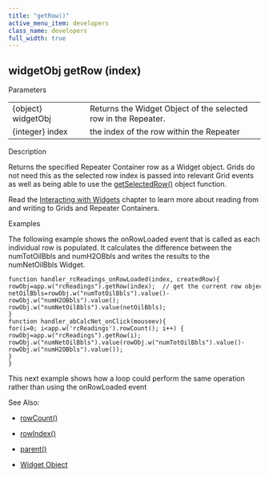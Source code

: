 ```yaml
---
title: "getRow()"
active_menu_item: developers
class_name: developers
full_width: true
---
```



## widgetObj getRow (index)

Parameters

<table>
<tr>
<td width="169">
{object} widgetObj

</td>
<td width="17">
</td>
<td width="694">
Returns the Widget Object of the selected row in the Repeater.

</td>
</tr>
<tr>
<td width="169">
{integer} index

</td>
<td width="17">
</td>
<td width="694">
the index of the row within the Repeater

</td>
</tr>
</table>

Description

Returns the specified Repeater Container row as a Widget object. Grids do not need this as the selected row index is passed into relevant Grid events as well as being able to use the [getSelectedRow()](getselectedrow) object function.

Read the [Interacting with Widgets](../../../client-scripting-overview/scripting-with-javascript/widget-reading-writing/index) chapter to learn more about reading from and writing to Grids and Repeater Containers.

Examples

The following example shows the onRowLoaded event that is called as each individual row is populated. It calculates the difference between the numTotOilBbls and numH2OBbls and writes the results to the numNetOilBbls Widget.

    function handler_rcReadings_onRowLoaded(index, createdRow){
    rowObj=app.w("rcReadings").getRow(index);  // get the current row object
    netOilBbls=rowObj.w("numTotOilBbls").value()-rowObj.w("numH2OBbls").value();
    rowObj.w("numNetOilBbls").value(netOilBbls);
    }
    function handler_abCalcNet_onClick(mouseev){
    for(i=0; i<app.w('rcReadings').rowCount(); i++) {
    rowObj=app.w("rcReadings").getRow(i);
    rowObj.w("numNetOilBbls").value(rowObj.w("numTotOilBbls").value()-rowObj.w("numH2OBbls").value());
    }
    }
   

This next example shows how a loop could perform the same operation rather than using the onRowLoaded event

See Also:

 - [rowCount()](length)

 - [rowIndex()](rowindex)

 - [parent()](../general/parent)

 - [Widget Object](../../objects-titbits/widget-object)

